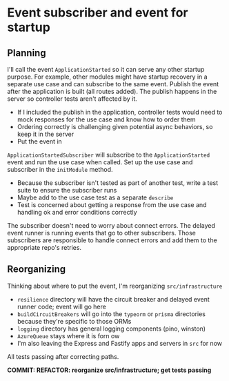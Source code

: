 # Event subscriber and event for startup

## Planning

I'll call the event `ApplicationStarted` so it can serve any other startup purpose. For example, other modules might have startup recovery in a separate use case and can subscribe to the same event. Publish the event after the application is built (all routes added). The publish happens in the server so controller tests aren't affected by it.

-  If I included the publish in the application, controller tests would need to mock responses for the use case and know how to order them
-  Ordering correctly is challenging given potential async behaviors, so keep it in the server
-  Put the event in

`ApplicationStartedSubscriber` will subscribe to the `ApplicationStarted` event and run the use case when called. Set up the use case and subscriber in the `initModule` method.

-  Because the subscriber isn't tested as part of another test, write a test suite to ensure the subscriber runs
-  Maybe add to the use case test as a separate `describe`
-  Test is concerned about getting a response from the use case and handling ok and error conditions correctly

The subscriber doesn't need to worry about connect errors. The delayed event runner is running events that go to other subscribers. Those subscribers are responsible to handle connect errors and add them to the appropriate repo's retries.

## Reorganizing

Thinking about where to put the event, I'm reorganizing `src/infrastructure`

-  `resilience` directory will have the circuit breaker and delayed event runner code; event will go here
-  `buildCircuitBreakers` will go into the `typeorm` or `prisma` directories because they're specific to those ORMs
-  `logging` directory has general logging components (pino, winston)
-  `AzureQueue` stays where it is forn ow
-  I'm also leaving the Express and Fastify apps and servers in `src` for now

All tests passing after correcting paths.

**COMMIT: REFACTOR: reorganize src/infrastructure; get tests passing**
